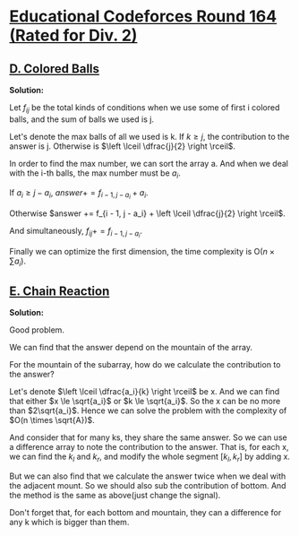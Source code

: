 # [Educational Codeforces Round 164 (Rated for Div. 2)](https://codeforces.com/contest/1954)

## [D. Colored Balls](https://codeforces.com/contest/1954/problem/D)

**Solution:**

  Let $f_{ij}$ be the total kinds of conditions when we use some of first i colored balls, and the sum of balls we used is j.

  Let's denote the max balls of all we used is k. If $k \ge j$, the contribution to the answer is j.
  Otherwise is $\left \lceil \dfrac{j}{2} \right \rceil$.

  In order to find the max number, we can sort the array a. And when we deal with the i-th balls, the max number must be $a_i$.

  If $a_i \ge j - a_i$, $answer += f_{i - 1, j - a_i} + a_i$.

  Otherwise $answer += f_{i - 1, j - a_i} + \left \lceil \dfrac{j}{2} \right \rceil$.
    
  And simultaneously, $f_{ij} += f_{i - 1, j - a_i}$.

  Finally we can optimize the first dimension, the time complexity is O($n \times \sum a_i$).


## [E. Chain Reaction](https://codeforces.com/contest/1954/problem/E)

**Solution:**

  Good problem.

  We can find that the answer depend on the mountain of the array.

  For the mountain of the subarray, how do we calculate the contribution to the answer?

  Let's denote $\left \lceil \dfrac{a_i}{k} \right \rceil$ be x. And we can find that either $x \le \sqrt{a_i}$ or $k \le \sqrt{a_i}$.
  So the x can be no more than $2\sqrt{a_i}$. Hence we can solve the problem with the complexity of $O(n \times \sqrt{A})$.

  And consider that for many ks, they share the same answer. So we can use a difference array to note the contribution to the answer.
  That is, for each x, we can find the $k_l$ and $k_r$, and modify the whole segment $[k_l, k_r]$ by adding x.

  But we can also find that we calculate the answer twice when we deal with the adjacent mount. So we should also sub the contribution of bottom.
  And the method is the same as above(just change the signal).

  Don't forget that, for each bottom and mountain, they can a difference for any k which is bigger than them.

